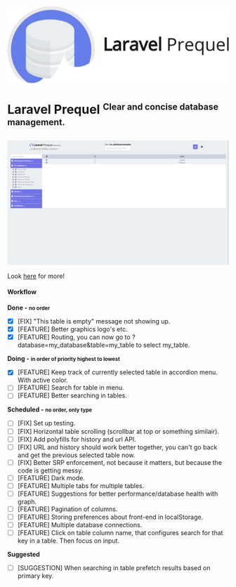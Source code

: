 ![Laravel Prequel](./assets/prequel.png)

# Laravel Prequel <small><sup>Clear and concise database management.</sup></small>

<img src="./assets/prequel_screenshot.png" width="700">

Look <a href="https://protoqol.github.io/Prequel/" target="_blank">here</a> for more!

#### Workflow

**Done - <small>no order</small>**
- [x] [FIX] "This table is empty" message not showing up.
- [x] [FEATURE] Better graphics logo's etc.
- [x] [FEATURE] Routing, you can now go to ?database=my_database&table=my_table to select my_table.

**Doing - <small>in order of priority highest to lowest</small>**
- [x] [FEATURE] Keep track of currently selected table in accordion menu. With active color.
- [ ] [FEATURE] Search for table in menu.
- [ ] [FEATURE] Better searching in tables.

**Scheduled - <small>no order, only type</small>**
- [ ] [FIX] Set up testing.
- [ ] [FIX] Horizontal table scrolling (scrollbar at top or something similair).
- [ ] [FIX] Add polyfills for history and url API.
- [ ] [FIX] URL and history should work better together, you can't go back and get the previous selected table now.
- [ ] [FIX] Better SRP enforcement, not because it matters, but because the code is getting messy.
- [ ] [FEATURE] Dark mode.
- [ ] [FEATURE] Multiple tabs for multiple tables.
- [ ] [FEATURE] Suggestions for better performance/database health with graph.
- [ ] [FEATURE] Pagination of columns.
- [ ] [FEATURE] Storing preferences about front-end in localStorage.
- [ ] [FEATURE] Multiple database connections. 
- [ ] [FEATURE] Click on table column name, that configures search for that key in a table. Then focus on input.

**Suggested**
- [ ] [SUGGESTION] When searching in table prefetch results based on primary key.
